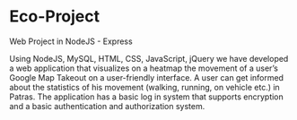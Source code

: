 # Eco-Project


Web Project in NodeJS - Express

Using NodeJS, MySQL, HTML, CSS, JavaScript, jQuery we have developed a web application that visualizes on a heatmap the movement of a user’s Google Map Takeout on a user-friendly interface. A user can get informed about the statistics of his movement (walking, running, on vehicle etc.) in Patras. The application has a basic log in system that supports encryption and a basic authentication  and authorization system. 

